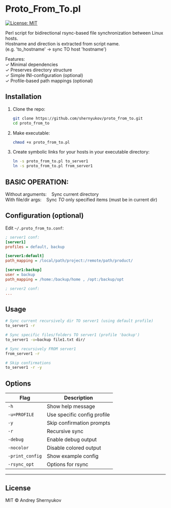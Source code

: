 # Proto_From_To.pl

[![License: MIT](https://img.shields.io/badge/License-MIT-yellow.svg)](LICENSE)

Perl script for bidirectional rsync-based file synchronization between Linux hosts.<br/>
Hostname and direction is extracted from script name.<br/> 
    (e.g. 'to_hostname' → sync TO host 'hostname')<br/>

Features:<br/>
✓ Minimal dependencies<br/>
✓ Preserves directory structure<br/>
✓ Simple INI-configuration (optional)<br/>
✓ Profile-based path mappings (optional)<br/>

## Installation
1. Clone the repo:
   ```bash
   git clone https://github.com/shernyukov/proto_from_to.git
   cd proto_from_to
   ```
2. Make executable:
   ```bash
   chmod +x proto_from_to.pl
   ```
3. Create symbolic links for your hosts in your executable directory:
   ```bash
   ln -s proto_from_to.pl to_server1
   ln -s proto_from_to.pl from_server1
   ```
## BASIC OPERATION:

  Without arguments:&nbsp;&nbsp;&nbsp;&nbsp;Sync current directory<br>
  With file/dir args:&nbsp;&nbsp;&nbsp;&nbsp;Sync _TO_ only specified items (must be in current
                        dir)<br>


## Configuration (optional)
Edit `~/.proto_from_to.conf`:
```ini
; server1 conf:
[server1]
profiles = default, backup

[server1:default]
path_mapping = /local/path/project:/remote/path/product/

[server1:backup]
user = backup
path_mapping = /home:/backup/home , /opt:/backup/opt

; server2 conf:
...

```

## Usage
  ```bash
  # Sync current recursively dir TO server1 (using default profile)
  to_server1 -r

  # Sync specific files/folders TO server1 (profile 'backup')
  to_server1 -u=backup file1.txt dir/

  # Sync recursively FROM server1
  from_server1 -r

  # Skip confirmations
  to_server1 -r -y
  ```

## Options
| Flag           | Description                          |
|----------------|--------------------------------------|
| `-h`           | Show help message                    |
| `-u=PROFILE`   | Use specific config profile          |
| `-y`           | Skip confirmation prompts            |
| `-r`           | Recursive sync                       |
| `-debug`       | Enable debug output                  |
| `-nocolor`     | Disable colored output               |
| `-print_config`| Show example config                  |
| `-rsync_opt`   | Options for rsync                    |


---

## License
MIT © Andrey Shernyukov
